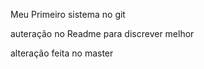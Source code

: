 Meu Primeiro sistema no git 

auteração no Readme para discrever melhor 

alteração feita no master
